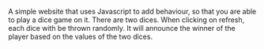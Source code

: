A simple website that uses Javascript to add behaviour, so that you are able to play a dice game on it. There are two dices. When clicking on refresh, each dice with be thrown randomly. It will announce the winner of the player based on the values of the two dices.
